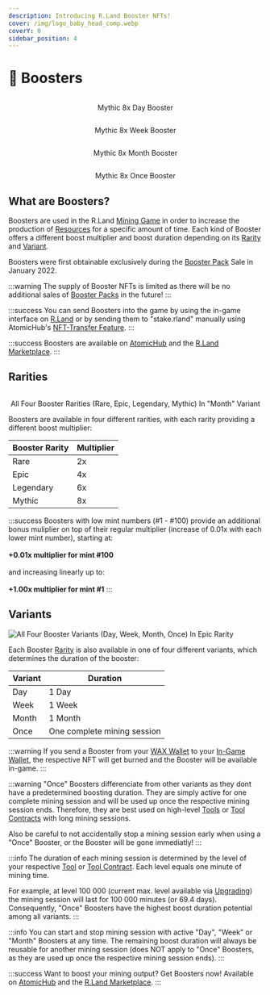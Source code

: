 ```yaml
---
description: Introducing R.Land Booster NFTs!
cover: /img/logo_baby_head_comp.webp
coverY: 0
sidebar_position: 4
---
```


# 🚀 Boosters

<div>

<center><img src="/img/x8_day.webp" alt="" /><figcaption><p>Mythic 8x Day Booster</p></figcaption></center>

 

<center><img src="/img/x8_week.webp" alt="" /><figcaption><p>Mythic 8x Week Booster</p></figcaption></center>

 

<center><img src="/img/x8_month.webp" alt="" /><figcaption><p>Mythic 8x Month Booster</p></figcaption></center>

 

<center><img src="/img/x8_once.webp" alt="" /><figcaption><p>Mythic 8x Once Booster</p></figcaption></center>

</div>

## What are Boosters?

Boosters are used in the R.Land [Mining Game](/gaming/r.land-mining-game/) in order to increase the production of [Resources](/tokenomics/in-game-tokens/resources-alloy-circuit-pixel-rgas) for a specific amount of time. Each kind of Booster offers a different boost multiplier and boost duration depending on its [Rarity](boosters.md#rarities) and [Variant](boosters.md#variants).&#x20;

Boosters were first obtainable exclusively during the [Booster Pack](packs.md) Sale in January 2022.

:::warning
The supply of Booster NFTs is limited as there will be no additional sales of [Booster Packs](packs.md#booster-pack) in the future!
:::

:::success
You can send Boosters into the game by using the in-game interface on [R.Land](https://play.r.land/mine) or by sending them to "stake.rland" manually using AtomicHub's [NFT-Transfer Feature](https://wax.atomichub.io/trading/nft-transfer).&#x20;
:::

:::success
Boosters are available on [AtomicHub](https://wax.atomichub.io/market?collection\_name=rland\&order=desc\&schema\_name=boosts\&sort=created\&symbol=WAX) and the [R.Land Marketplace](https://market.r.land).
:::

## Rarities

<center><img src="/img/All Booster Rarities comp.png" alt="" /><figcaption><p>All Four Booster Rarities (Rare, Epic, Legendary, Mythic) In "Month" Variant</p></figcaption></center>

Boosters are available in four different rarities, with each rarity providing a different boost multiplier:

| Booster Rarity | Multiplier |
| -------------- | ---------- |
| Rare           | 2x         |
| Epic           | 4x         |
| Legendary      | 6x         |
| Mythic         | 8x         |

:::success
Boosters with low mint numbers (#1 - #100) provide an additional bonus muliplier on top of their regular multiplier (increase of 0.01x with each lower mint number), starting at:\
\
**+0.01x multiplier for mint #100** \
\
and increasing linearly up to:\
\
**+1.00x  multiplier for mint #1**&#x20;
:::

## Variants&#x20;

![All Four Booster Variants (Day, Week, Month, Once) In Epic Rarity](</img/4x_day.png>)

Each Booster [Rarity](boosters.md#rarities) is also available in one of four different variants, which determines the duration of the booster:

| Variant | Duration                    |
| ------- | --------------------------- |
| Day     | 1 Day                       |
| Week    | 1 Week                      |
| Month   | 1 Month                     |
| Once    | One complete mining session |

:::warning
If you send a Booster from your [WAX Wallet](/essentials/r.land-in-game-wallet-vs.-wax-wallet.md#wax-wallet) to your [In-Game Wallet](/essentials/r.land-in-game-wallet-vs.-wax-wallet.md#in-game-wallet), the respective NFT will get burned and the Booster will be available in-game.
:::

:::warning
"Once" Boosters differenciate from other variants as they dont have a predetermined boosting duration. They are simply active for one complete mining session and will be used up once the respective mining session ends. Therefore, they are best used on high-level [Tools](lands-and-tools.md#tools) or [Tool Contracts](land-and-tool-contracts.md) with long mining sessions.&#x20;

Also be careful to not accidentally stop a mining session early when using a "Once" Booster, or the Booster will be gone immediatly!
:::

:::info
The duration of each mining session is determined by the level of your respective [Tool](/nfts/lands-and-tools) or [Tool Contract](land-and-tool-contracts.md). Each level equals one minute of mining time.

For example, at level 100 000 (current max. level available via [Upgrading](/gaming/r.land-mining-game/upgrading)) the mining session will last for 100 000 minutes (or 69.4 days). Consequently, "Once" Boosters have the highest boost duration potential among all variants.
:::

:::info
You can start and stop mining session with active "Day", "Week" or "Month" Boosters at any time. The remaining boost duration will always be reusable for another mining session (does NOT apply to "Once" Boosters, as they are used up once the respective mining session ends).&#x20;
:::

:::success
Want to boost your mining output? Get Boosters now! Available on [AtomicHub](https://wax.atomichub.io/market?collection\_name=rland\&order=desc\&schema\_name=boosts\&sort=created\&symbol=WAX) and the [R.Land Marketplace](https://market.r.land).
:::
